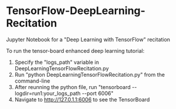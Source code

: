 # TensorFlow-DeepLearning-Recitation
Jupyter Notebook for a "Deep Learning with TensorFlow" recitation

To run the tensor-board enhanced deep learning tutorial:  
1. Specify the "logs_path" variable in DeepLearningTensorFlowRecitation.py
2. Run "python DeepLearningTensorFlowRecitation.py" from the command-line
3. After reunning the python file, run "tensorboard --logdir=run1:your_logs_path --port 6006"
4. Navigate to http://127.0.1.1:6006 to see the TensorBoard
